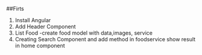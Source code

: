 ##Firts

1. Install Angular
2. Add Header Component
3. List Food
   -create food model with data,images, service
4. Creating Search Component and add method in foodservice show result in home component
